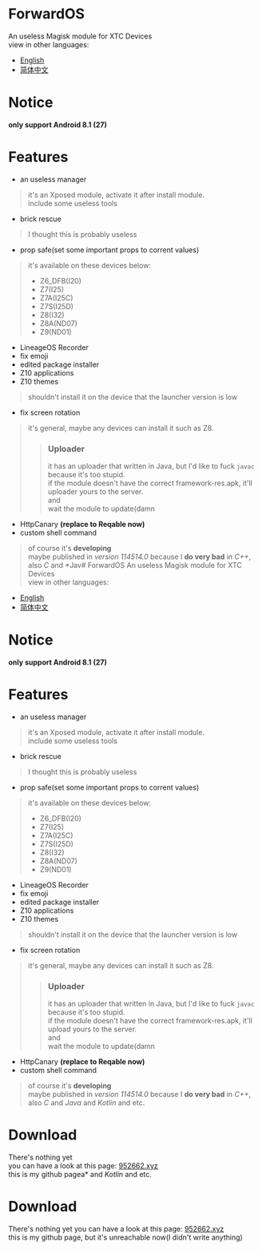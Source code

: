 # ForwardOS
An useless Magisk module for XTC Devices<br>
view in other languages:<br>
- [English](README.md)
- [简体中文](README_zh.md)
# Notice
**only support Android 8.1 (27)**
# Features
- an useless manager
> it's an Xposed module, activate it after install module.<br>
> include some useless tools
- brick rescue
> I thought this is probably useless
- prop safe(set some important props to corrent values)
> it's available on these devices below:
> - Z6_DFB(I20)
> - Z7(I25)
> - Z7A(I25C)
> - Z7S(I25D)
> - Z8(I32)
> - Z8A(ND07)
> - Z9(ND01)
- LineageOS Recorder
- fix emoji
- edited package installer
- Z10 applications
- Z10 themes
> shouldn't install it on the device that the launcher version is low
- fix screen rotation
> it's general, maybe any devices can install it such as Z8.
>> ### Uploader
>> it has an uploader that written in Java, but I'd like to fuck `javac` because it's too stupid.<br>
>> if the module doesn't have the correct framework-res.apk, it'll uploader yours to the server.<br>
>> and<br>
>> wait the module to update(damn
- HttpCanary **(replace to Reqable now)**
- custom shell command
> of course it's **developing**<br>
> maybe published in *version 114514.0* because I **do very bad** in *C++*, also *C* and *Jav# ForwardOS
An useless Magisk module for XTC Devices<br>
view in other languages:<br>
- [English](README.md)
- [简体中文](README_zh.md)
# Notice
**only support Android 8.1 (27)**
# Features
- an useless manager
> it's an Xposed module, activate it after install module.<br>
> include some useless tools
- brick rescue
> I thought this is probably useless
- prop safe(set some important props to corrent values)
> it's available on these devices below:
> - Z6_DFB(I20)
> - Z7(I25)
> - Z7A(I25C)
> - Z7S(I25D)
> - Z8(I32)
> - Z8A(ND07)
> - Z9(ND01)
- LineageOS Recorder
- fix emoji
- edited package installer
- Z10 applications
- Z10 themes
> shouldn't install it on the device that the launcher version is low
- fix screen rotation
> it's general, maybe any devices can install it such as Z8.
>> ### Uploader
>> it has an uploader that written in Java, but I'd like to fuck `javac` because it's too stupid.<br>
>> if the module doesn't have the correct framework-res.apk, it'll upload yours to the server.<br>
>> and<br>
>> wait the module to update(damn
- HttpCanary **(replace to Reqable now)**
- custom shell command
> of course it's **developing**<br>
> maybe published in *version 114514.0* because I **do very bad** in *C++*, also *C* and *Java* and *Kotlin* and etc.
# Download
There's nothing yet<br>
you can have a look at this page: [952662.xyz](952662.xyz)<br>
this is my github pagea* and *Kotlin* and etc.
# Download
There's nothing yet
you can have a look at this page: [952662.xyz](952662.xyz)<br>
this is my github page, but it's unreachable now(I didn't write anything)
